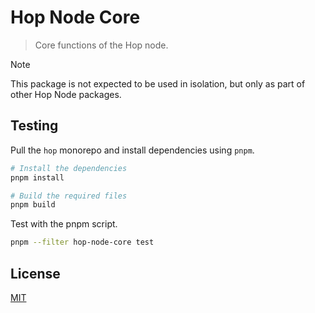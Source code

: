 # Hop Node Core

> Core functions of the Hop node.

> [!NOTE]
> This package is not expected to be used in isolation, but only as part of other Hop Node packages.

## Testing

Pull the `hop` monorepo and install dependencies using `pnpm`.

```sh
# Install the dependencies
pnpm install

# Build the required files
pnpm build
```

Test with the pnpm script.

```sh
pnpm --filter hop-node-core test
```

## License

[MIT](LICENSE)
